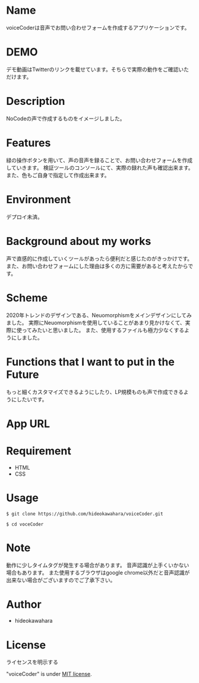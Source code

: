 # Name
voiceCoderは音声でお問い合わせフォームを作成するアプリケーションです。

# DEMO

デモ動画はTwitterのリンクを載せています。そちらで実際の動作をご確認いただけます。

# Description

NoCodeの声で作成するものをイメージしました。

# Features

緑の操作ボタンを用いて、声の音声を録ることで、お問い合わせフォームを作成していきます。
検証ツールのコンソールにて、実際の録れた声も確認出来ます。
また、色もご自身で指定して作成出来ます。

# Environment

デプロイ未済。

# Background about my works

声で直感的に作成していくツールがあったら便利だと感じたのがきっかけです。
また、お問い合わせフォームにした理由は多くの方に需要があると考えたからです。


# Scheme

2020年トレンドのデザインである、Neuomorphismをメインデザインにしてみました。
実際にNeuomorphismを使用していることがあまり見かけなくて、実際に使ってみたいと思いました。
また、使用するファイルも極力少なくするようにしました。


# Functions that I want to put in the Future

もっと細くカスタマイズできるようにしたり、LP規模ものも声で作成できるようにしたいです。
 
# App URL


# Requirement
  
* HTML
* CSS
 
# Usage

`$ git clone https://github.com/hideokawahara/voiceCoder.git`  

`$ cd voceCoder`


# Note
 
動作に少しタイムタグが発生する場合があります。
音声認識が上手くいかない場合もあります。
また使用するブラウザはgoogle chrome以外だと音声認識が出来ない場合がございますのでご了承下さい。

 
# Author
  
* hideokawahara

 
# License
ライセンスを明示する
 
"voiceCoder" is under [MIT license](https://en.wikipedia.org/wiki/MIT_License).

